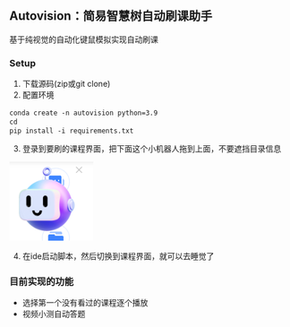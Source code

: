 ## Autovision：简易智慧树自动刷课助手
基于纯视觉的自动化键鼠模拟实现自动刷课
### Setup
1. 下载源码(zip或git clone)
2. 配置环境
```commandline
conda create -n autovision python=3.9
cd
pip install -i requirements.txt
```
3. 登录到要刷的课程界面，把下面这个小机器人拖到上面，不要遮挡目录信息

![](./fig/robot.png)

4. 在ide启动脚本，然后切换到课程界面，就可以去睡觉了

### 目前实现的功能

- 选择第一个没有看过的课程逐个播放
- 视频小测自动答题
